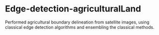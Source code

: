 # Edge-detection-agriculturalLand

Performed agricultural boundary delineation from satellite images, using classical edge detection algorithms and ensembling the classical methods.
